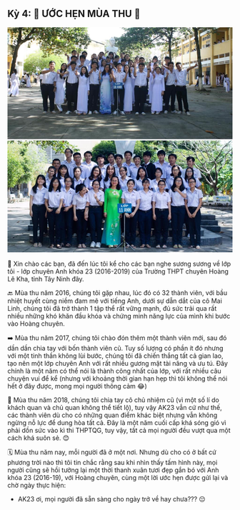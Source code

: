 ## Kỳ 4: 🍁 ƯỚC HẸN MÙA THU 🍁

![HLK_MyYouth](../../../../public/images/posts/2019/10-28-HLK_MyYouth-02/HLK6.jpg)

👋 Xin chào các bạn, đã đến lúc tôi kể cho các bạn nghe sương sương về lớp tôi - lớp chuyên Anh khóa 23 (2016-2019) của Trường THPT chuyên Hoàng Lê Kha, tỉnh Tây Ninh đây.

🔙 Mùa thu năm 2016, chúng tôi gặp nhau, lúc đó có 32 thành viên, với bầu nhiệt huyết cùng niềm đam mê với tiếng Anh, dưới sự dẫn dắt của cô Mai Linh, chúng tôi đã trở thành 1 tập thể rất vững mạnh, đủ sức trải qua rất nhiều những khó khăn đầu khóa và chứng minh năng lực của mình khi bước vào Hoàng chuyên.

➡️ Mùa thu năm 2017, chúng tôi chào đón thêm một thành viên mới, sau đó dần dần chia tay với bốn thành viên cũ. Tuy số lượng có phần ít đó nhưng với một tinh thần không lùi bước, chúng tôi đã chiến thắng tất cả gian lao, tạo nên một lớp chuyên Anh với rất nhiều gương mặt tài năng và ưu tú. Đây chính là một năm có thể nói là thành công nhất của lớp, với rất nhiều câu chuyện vui để kể (nhưng với khoảng thời gian hạn hẹp thì tôi không thể nói hết ở đây được, mong mọi người thông cảm 😂)

🍃 Mùa thu năm 2018, chúng tôi chia tay cô chủ nhiệm cũ (vì một số lí do khách quan và chủ quan không thể tiết lộ), tuy vậy AK23 vẫn cứ như thế, các thành viên dù cho có những quan điểm khác biệt nhưng vẫn không ngừng nỗ lực để dung hòa tất cả. Đây là một năm cuối cấp khá sóng gió vì phải dồn sức vào kì thi THPTQG, tuy vậy, tất cả mọi người đều vượt qua một cách khá suôn sẻ. 😊

🗓 Mùa thu năm nay, mỗi người đã ở một nơi. Nhưng dù cho có ở bất cứ phương trời nào thì tôi tin chắc rằng sau khi nhìn thấy tấm hình này, mọi người cũng sẽ hồi tưởng lại một thời thanh xuân tươi đẹp gắn bó với Anh khóa 23 (2016-19), với Hoàng chuyên, cùng một lời ước hẹn được gửi lại và chờ ngày thực hiện:

- AK23 ơi, mọi người đã sẵn sàng cho ngày trở về hay chưa??? 😔
